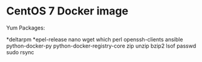 # CentOS 7 Docker image

Yum Packages:

*deltarpm
*epel-release
nano
wget
which
perl
openssh-clients
ansible
python-docker-py
python-docker-registry-core
zip
unzip
bzip2
lsof
passwd
sudo
rsync
